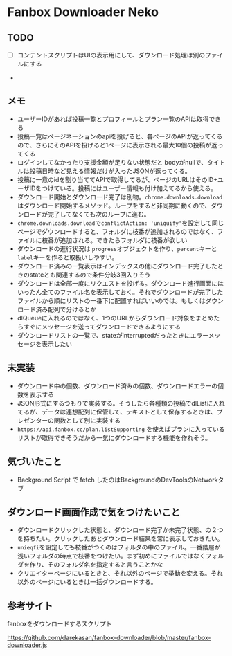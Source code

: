 # Fanbox Downloader Neko

## TODO
- [ ] コンテントスクリプトはUIの表示用にして、ダウンロード処理は別のファイルにする
- 

## メモ
* ユーザーIDがあれば投稿一覧とプロフィールとプラン一覧のAPIは取得できる
* 投稿一覧はページネーションのapiを投げると、各ページのAPIが返ってくるので、さらにそのAPIを投げると1ページに表示される最大10個の投稿が返ってくる
* ログインしてなかったり支援金額が足りない状態だと bodyがnullで、タイトルは投稿日時など見える情報だけが入ったJSONが返ってくる。
* 投稿に一意のidを割り当ててAPIで取得してるが、ページのURLはそのID+ユーザIDをつけている。投稿にはユーザー情報も付け加えてるから使える。
* ダウンロード開始とダウンロード完了は別物。`chrome.downloads.download`はダウンロード開始するメソッド。ループをすると非同期に動くので、ダウンロードが完了してなくても次のループに進む。
* `chrome.downloads.download`で`conflictAction: 'uniquify'`を設定して同じページでダウンロードすると、フォルダに枝番が追加されるのではなく、ファイルに枝番が追加される。できたらフォルダに枝番が欲しい
* ダウンロードの進行状況は `progress`オブジェクトを作り、`percent`キーと`label`キーを作ると取扱いしやすい。
* ダウンロード済みの一覧表示はインデックスの他にダウンロード完了したときのstateとも関連するので条件分岐3回入りそう
* ダウンロードは全部一度にリクエストを投げる。ダウンロード進行画面にはいったん全てのファイル名を表示しておく。それでダウンロードが完了したファイルから順にリストの一番下に配置すればいいのでは。もしくはダウンロード済み配列で分けるとか
* dlQueueに入れるのではなく、1つのURLからダウンロード対象をまとめたらすぐにメッセージを送ってダウンロードできるようにする
* ダウンロードリストの一覧で、stateがinterruptedだったときにエラーメッセージを表示したい
## 未実装
* ダウンロード中の個数、ダウンロード済みの個数、ダウンロードエラーの個数を表示する
* JSON形式にするつもりで実装する。そうしたら各種類の投稿でdlListに入れてるが、データは連想配列に保管して、テキストとして保存するときは、プレゼンターの関数として別に実装する
* `https://api.fanbox.cc/plan.listSupporting` を使えばプランに入っているリストが取得できそうだから一気にダウンロードする機能を作れそう。

## 気づいたこと
* Background Script で fetch したのはBackgroundのDevToolsのNetworkタブ


## ダウンロード画面作成で気をつけたいこと
* ダウンロードクリックした状態と、ダウンロード完了か未完了状態、の２つを持ちたい。クリックしたあとダウンロード結果を常に表示しておきたい。
* `unieqfi`を設定しても枝番がつくのはフォルダの中のファイル。一番階層が浅いフォルダの時点で枝番をつけたい。まず初めにファイルではなくフォルダを作り、そのフォルダ名を指定すると言うことかな
* クリエイターページにいるときと、それ以外のページで挙動を変える。それ以外のページにいるときは一括ダウンロードする。


## 参考サイト

fanboxをダウンロードするスクリプト

https://github.com/darekasan/fanbox-downloader/blob/master/fanbox-downloader.js